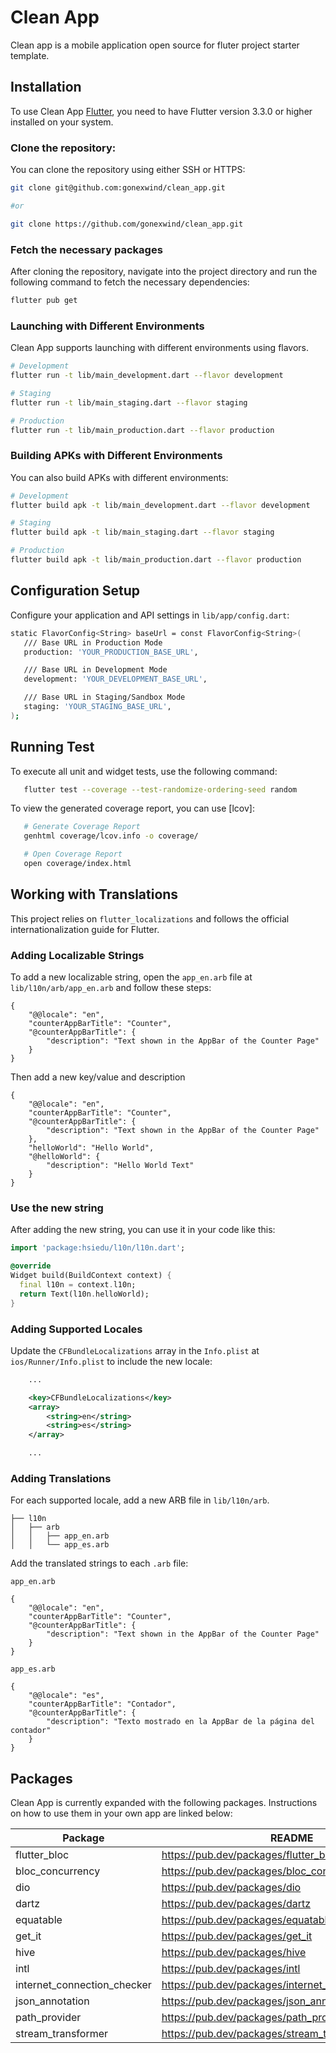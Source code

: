 # Clean App

Clean app is a mobile application open source for fluter project starter template.

## Installation

To use Clean App [Flutter](https://docs.flutter.dev/get-started/install), you need to have Flutter version 3.3.0 or higher installed on your system.

### Clone the repository:

You can clone the repository using either SSH or HTTPS:

```sh
git clone git@github.com:gonexwind/clean_app.git

#or

git clone https://github.com/gonexwind/clean_app.git
```

### Fetch the necessary packages

After cloning the repository, navigate into the project directory and run the following command to fetch the necessary dependencies:

```sh
flutter pub get
```

### Launching with Different Environments

Clean App supports launching with different environments using flavors.

```sh
# Development
flutter run -t lib/main_development.dart --flavor development

# Staging
flutter run -t lib/main_staging.dart --flavor staging

# Production
flutter run -t lib/main_production.dart --flavor production
```

### Building APKs with Different Environments

You can also build APKs with different environments:

```sh
# Development
flutter build apk -t lib/main_development.dart --flavor development

# Staging
flutter build apk -t lib/main_staging.dart --flavor staging

# Production
flutter build apk -t lib/main_production.dart --flavor production
```

## Configuration Setup

Configure your application and API settings in `lib/app/config.dart`:

```sh
static FlavorConfig<String> baseUrl = const FlavorConfig<String>(
   /// Base URL in Production Mode
   production: 'YOUR_PRODUCTION_BASE_URL',

   /// Base URL in Development Mode
   development: 'YOUR_DEVELOPMENT_BASE_URL',

   /// Base URL in Staging/Sandbox Mode
   staging: 'YOUR_STAGING_BASE_URL',
);
```

## Running Test

To execute all unit and widget tests, use the following command:

```sh
   flutter test --coverage --test-randomize-ordering-seed random
```

To view the generated coverage report, you can use [lcov]:

```sh
   # Generate Coverage Report
   genhtml coverage/lcov.info -o coverage/

   # Open Coverage Report
   open coverage/index.html
```

## Working with Translations

This project relies on `flutter_localizations` and follows the official internationalization guide for Flutter.

### Adding Localizable Strings

To add a new localizable string, open the `app_en.arb` file at `lib/l10n/arb/app_en.arb` and follow these steps:

```arb
{
    "@@locale": "en",
    "counterAppBarTitle": "Counter",
    "@counterAppBarTitle": {
        "description": "Text shown in the AppBar of the Counter Page"
    }
}
```

Then add a new key/value and description

```arb
{
    "@@locale": "en",
    "counterAppBarTitle": "Counter",
    "@counterAppBarTitle": {
        "description": "Text shown in the AppBar of the Counter Page"
    },
    "helloWorld": "Hello World",
    "@helloWorld": {
        "description": "Hello World Text"
    }
}
```

### Use the new string

After adding the new string, you can use it in your code like this:

```dart
import 'package:hsiedu/l10n/l10n.dart';

@override
Widget build(BuildContext context) {
  final l10n = context.l10n;
  return Text(l10n.helloWorld);
}
```

### Adding Supported Locales

Update the `CFBundleLocalizations` array in the `Info.plist` at `ios/Runner/Info.plist` to include the new locale:

```xml
    ...

    <key>CFBundleLocalizations</key>
	<array>
		<string>en</string>
		<string>es</string>
	</array>

    ...
```

### Adding Translations

For each supported locale, add a new ARB file in `lib/l10n/arb`.

```
├── l10n
│   ├── arb
│   │   ├── app_en.arb
│   │   └── app_es.arb
```

Add the translated strings to each `.arb` file:

`app_en.arb`

```arb
{
    "@@locale": "en",
    "counterAppBarTitle": "Counter",
    "@counterAppBarTitle": {
        "description": "Text shown in the AppBar of the Counter Page"
    }
}
```

`app_es.arb`

```arb
{
    "@@locale": "es",
    "counterAppBarTitle": "Contador",
    "@counterAppBarTitle": {
        "description": "Texto mostrado en la AppBar de la página del contador"
    }
}
```

## Packages

Clean App is currently expanded with the following packages.
Instructions on how to use them in your own app are linked below:

| Package | README |
| ------ | ------ |
| flutter_bloc | https://pub.dev/packages/flutter_bloc |
| bloc_concurrency | https://pub.dev/packages/bloc_concurrency |
| dio | https://pub.dev/packages/dio |
| dartz | https://pub.dev/packages/dartz |
| equatable | https://pub.dev/packages/equatable |
| get_it | https://pub.dev/packages/get_it |
| hive | https://pub.dev/packages/hive |
| intl | https://pub.dev/packages/intl |
| internet_connection_checker | https://pub.dev/packages/internet_connection_checker |
| json_annotation | https://pub.dev/packages/json_annotation |
| path_provider | https://pub.dev/packages/path_provider |
| stream_transformer | https://pub.dev/packages/stream_transformer |
